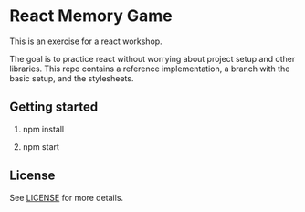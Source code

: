 # React Memory Game

This is an exercise for a react workshop.

The goal is to practice react without worrying about project setup and other libraries. This repo contains a reference implementation, a branch with the basic setup, and the stylesheets.

## Getting started

1) npm install

2) npm start

## License

See [LICENSE](https://github.com/tulios/mappersmith/blob/master/LICENSE) for more details.
